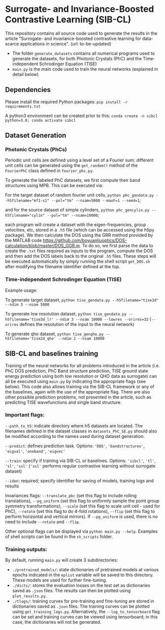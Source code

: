 # Surrogate- and Invariance-Boosted Contrastive Learning (SIB-CL)
This repository contains all source code used to generate the results in the article "Surrogate- and invariance-boosted contrastive learning for data-scarce applications in science". (url: to-be-updated)
- The folder `generate_datasets` contains all numerical programs used to generate the datasets, for both Photonic Crystals (PhC) and the Time-independent Schrodinger Equation (TISE)
- `main.py` is the main code used to train the neural networks (explained in detail below)
<!-- - `get_training_log.py` plots the training curves using the saved log dictionaries; another option is to set the `--log_to_tensorboard` flag and monitor the curves using tensorboard
- `plot_results.py` plots the results using the saved results dictionaries in the format shown in the article
 -->
## Dependencies
Please install the required Python packages:
`pip install -r requirements.txt`

A python3 environment can be created prior to this:
`conda create -n sibcl python=3.8; conda activate sibcl`

## Dataset Generation
### Photonic Crystals (PhCs)
Periodic unit cells are defined using a level set of a Fourier sum; different unit cells can be generated using the `get_random()` method of the `FourierPhC` class defined in `fourier_phc.py`.

To generate the labeled PhC datasets, we first compute their band structures using MPB. This can be executed via:

For the target dataset of random fourier unit cells, `python phc_gendata.py --h5filename="mf1-s1" --pol="tm" --nsam=5000 --maxF=1 --seed=1`;

and for the source dataset of simple cylinders, `python phc_gencylin.py --h5filename="cylin" --pol="tm" --nsam=10000`;

each program will create a dataset with the eigen-frequencies, group velocities, etc, stored in a `.h5` file (which can be accessed using the h5py package). We then calculate the DOS using the GRR method provided by the MATLAB code https://github.com/boyuanliuoptics/DOS-calculation/blob/master/DOS_GGR.m. 
To do so, we first parse the data to create the `.txt` files required as inputs to the program, compute the DOS and then add the DOS labels back to the original `.h5` files. These steps will be executed automatically by simply running the shell script `get_DOS.sh` after modifying the filename identifier defined at the top.

### Time-independent Schrodinger Equation (TISE)
Example usage:

To generate target dataset, `python tise_gendata.py --h5filename="tise3d" --ndim 3 --nsam 5000`

To generate low resolution dataset, `python tise_gendata.py --h5filename='tise3d_lr' --ndim 3 --nsam 10000 --lowres --orires=32` (`--orires` defines the resolution of the input to the neural network)

To generate qho dataset, `python tise_genqho.py --h5filename='tise2d_qho' --ndim 2 --nsam 10000`

## SIB-CL and baselines training
Training of the neural networks for all problems introduced in the article (i.e. PhC DOS prediction, PhC Band structure prediction, TISE ground state energy prediction using both low resolution or QHO data as surrogate) can all be executed using `main.py` by indicating the appropriate flags (see below). This code also allows training via the SIB-CL framework or any of the baselines, again with the use of the appropriate flag. There are also other possible prediction problems, not presented in the article, such as predicting TISE wavefunctions and single band structure.

### Important flags: 
`--path_to_h5`: indicate directory where h5 datasets are located. The filenames defined in the dataset classes in `datasets_PhC_SE.py` should also be modified according to the names used during dataset generation. 

`--predict`: defines prediction task. Options: `'DOS'`, `'bandstructures'`, `'eigval'`, `'oneband'`, `'eigvec'`

`--train`: specify if training via SIB-CL or baselines. Options: `'sibcl'`, `'tl'`, `'sl'`, `'ssl'` (`'ssl'` performs regular contrastive learning without surrogate dataset)

`--iden`: required; specify identifier for saving of models, training logs and results

Invariances flags: `--translate_pbc` (set this flag to include rolling translations), `--pg_uniform` (set this flag to uniformly sample the point group symmetry transformations), `--scale` (set this flag to scale unit cell - used for PhC), `--rotate` (set this flag to do 4-fold rotations), `--flip` (set this flag to perform horizontal and vertical mirrors). If `--pg_uniform` is used, there is no need to include `--rotate` and `--flip`.

Other optional flags can be displayed via `python main.py --help`. 
Examples of shell scripts can be found in the `sh_scripts` folder.

### Training outputs:
By default, running `main.py` will create 3 subdirectories:
- `./pretrained_models/`: state dictionaries of pretrained models at various epochs indicated in the `eplist` variable will be saved to this directory. These models are used for further fine-tuning.
- `./dicts/`: stores the evaluation losses on the test set as dictionaries saved as `.json` files. The results can then be plotted using `plot_results.py`.
- `./tlogs/`: training curves for pre-training and fine-tuning are stored in dictionaries saved as `.json` files. The training curves can be plotted using `get_training_logs.py`. Alternatively, the `--log_to_tensorboard` flag can be set and training curves can be viewed using tensorboard; in this case, the dictionaries will not be generated.


